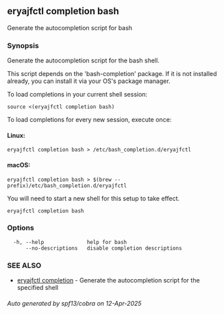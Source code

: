 ## eryajfctl completion bash

Generate the autocompletion script for bash

### Synopsis

Generate the autocompletion script for the bash shell.

This script depends on the 'bash-completion' package.
If it is not installed already, you can install it via your OS's package manager.

To load completions in your current shell session:

	source <(eryajfctl completion bash)

To load completions for every new session, execute once:

#### Linux:

	eryajfctl completion bash > /etc/bash_completion.d/eryajfctl

#### macOS:

	eryajfctl completion bash > $(brew --prefix)/etc/bash_completion.d/eryajfctl

You will need to start a new shell for this setup to take effect.


```
eryajfctl completion bash
```

### Options

```
  -h, --help              help for bash
      --no-descriptions   disable completion descriptions
```

### SEE ALSO

* [eryajfctl completion](eryajfctl_completion.md)	 - Generate the autocompletion script for the specified shell

###### Auto generated by spf13/cobra on 12-Apr-2025
